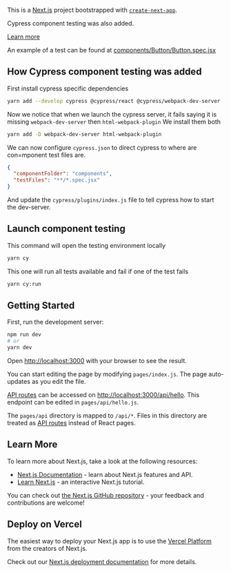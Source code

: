 This is a [Next.js](https://nextjs.org/) project bootstrapped with [`create-next-app`](https://github.com/vercel/next.js/tree/canary/packages/create-next-app).

Cypress component testing was also added.

[Learn more](https://docs.cypress.io/guides/component-testing/introduction)

An example of a test can be found at [components/Button/Button.spec.jsx](./components/Button/Button.spec.jsx)

## How Cypress component testing was added

First install cypress specific dependencies

```bash
yarn add --develop cypress @cypress/react @cypress/webpack-dev-server
```

Now we notice that when we launch the cypress server, it fails saying it is missing `webpack-dev-server` then `html-webpack-plugin`
We install them both

```bash
yarn add -D webpack-dev-server html-webpack-plugin
```

We can now configure `cypress.json` to direct cypress to where are con=mponent test files are.

```json
{
  "componentFolder": "components",
  "testFiles": "**/*.spec.jsx"
}
```

And update the `cypress/plugins/index.js` file to tell cypress how to start the dev-server.

## Launch component testing

This command will open the testing environment locally

```bash
yarn cy
```

This one will run all tests available and fail if one of the test fails

```bash
yarn cy:run
```

## Getting Started

First, run the development server:

```bash
npm run dev
# or
yarn dev
```

Open [http://localhost:3000](http://localhost:3000) with your browser to see the result.

You can start editing the page by modifying `pages/index.js`. The page auto-updates as you edit the file.

[API routes](https://nextjs.org/docs/api-routes/introduction) can be accessed on [http://localhost:3000/api/hello](http://localhost:3000/api/hello). This endpoint can be edited in `pages/api/hello.js`.

The `pages/api` directory is mapped to `/api/*`. Files in this directory are treated as [API routes](https://nextjs.org/docs/api-routes/introduction) instead of React pages.

## Learn More

To learn more about Next.js, take a look at the following resources:

- [Next.js Documentation](https://nextjs.org/docs) - learn about Next.js features and API.
- [Learn Next.js](https://nextjs.org/learn) - an interactive Next.js tutorial.

You can check out [the Next.js GitHub repository](https://github.com/vercel/next.js/) - your feedback and contributions are welcome!

## Deploy on Vercel

The easiest way to deploy your Next.js app is to use the [Vercel Platform](https://vercel.com/new?utm_medium=default-template&filter=next.js&utm_source=create-next-app&utm_campaign=create-next-app-readme) from the creators of Next.js.

Check out our [Next.js deployment documentation](https://nextjs.org/docs/deployment) for more details.

